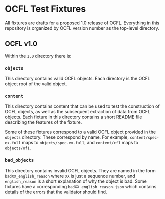 # OCFL Test Fixtures

All fixtures are drafts for a proposed 1.0 release of OCFL. Everything in this repository is organized by OCFL version number as the top-level directory.

## OCFL v1.0

Within the `1.0` directory there is:

### `objects`

This directory contains valid OCFL objects. Each directory is the OCFL object root of the valid object.

### `content`

This directory contains content that can be used to test the construction of OCFL objects, as well as the subsequent extraction of data from OCFL objects. Each fixture in this directory contains a short README file describing the features of the fixture.

Some of these fixtures correspond to a valid OCFL object provided in the `objects` directory. These correspond by name. For example, `content/spec-ex-full` maps to `objects/spec-ex-full`, and `content/cf1` maps to `objects/of1`.

### `bad_objects`

This directory contains invalid OCFL objects. They are named in the form `badXX_english_reason` where `XX` is just a sequence number, and `english_reason` is a short explanation of why the object is bad. Some fixtures have a corresponding `badXX_english_reason.json` which contains details of the errors that the validator should find.

